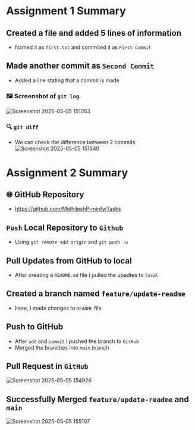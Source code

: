 # Assignment 1 Summary
## Created a file and added 5 lines of information
- Named it as `first.txt` and commited it as `First Commit`
## Made another commit as `Second Commit`
- Added a line stating that a commit is made

### 🖼️ Screenshot of `git log`
![Screenshot 2025-05-05 151053](https://github.com/user-attachments/assets/43da3392-e524-4ee2-8764-43d71fab3c1d)

### :mag: `git diff`
- We can check the difference between 2 commits
![Screenshot 2025-05-05 151640](https://github.com/user-attachments/assets/904a5654-f107-45e5-8bdf-6e11e4b11a31)


# Assignment 2 Summary

## 🌐 GitHub Repository
- https://github.com/MidhileshP-minfy/Tasks

## `Push` Local Repository to `Github`
- Using `git remote add origin` and `git push -u` 

## Pull Updates from GitHub to local
- After creating a `README.md` file I pulled the upadtes to `local`

##  Created a branch named `feature/update-readme`
- Here, I made changes to `README` file

## Push to GitHub
- After `add` and `commit` I pushed the branch to `GitHub`
- Merged the branches into `main` branch

## Pull Request in `GitHub`
![Screenshot 2025-05-05 154926](https://github.com/user-attachments/assets/96b257be-e886-4836-b0c6-ffad9be95804)

## Successfully Merged `feature/update-readme` and `main`
![Screenshot 2025-05-05 155107](https://github.com/user-attachments/assets/f0f3a3ad-ebd3-41f3-aa16-d61c38926292)

